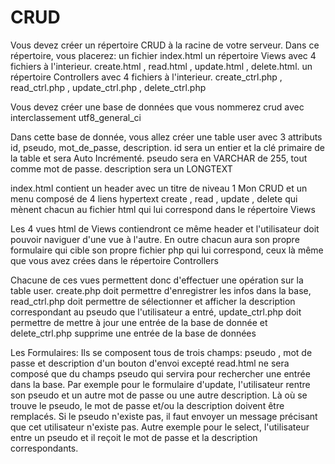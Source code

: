 # CRUD
Vous devez créer un répertoire CRUD à la racine de votre serveur. Dans ce répertoire, vous placerez: un fichier index.html
un répertoire Views  avec 4 fichiers à l'interieur.  create.html , read.html , update.html , delete.html.
un répertoire Controllers  avec 4 fichiers à l'interieur.  create_ctrl.php , read_ctrl.php , update_ctrl.php , delete_ctrl.php

Vous devez créer une base de données que vous nommerez crud avec interclassement utf8_general_ci

Dans cette base de donnée, vous allez créer une table user avec 3 attributs id, pseudo, mot_de_passe, description. id sera un entier et la clé primaire de la table et sera Auto Incrémenté. pseudo sera en VARCHAR de 255, tout comme mot de passe. description sera un LONGTEXT

index.html contient un header avec un titre de niveau 1 Mon CRUD et un menu composé de 4 liens hypertext create , read , update , delete qui mènent chacun au fichier html qui lui correspond dans le répertoire Views

Les 4 vues html de Views contiendront ce même header et l'utilisateur doit pouvoir naviguer d'une vue à l'autre. En outre chacun aura son propre formulaire qui cible son propre fichier php qui lui correspond, ceux là même que vous avez crées dans le répertoire Controllers

Chacune de ces vues permettent donc d'effectuer une opération sur la table user.  create.php doit permettre d'enregistrer les infos dans la base, read_ctrl.php doit permettre de sélectionner et afficher la description correspondant au pseudo que l'utilisateur a entré, update_ctrl.php doit permettre de mettre à jour une entrée de la base de donnée et delete_ctrl.php supprime une entrée de la base de données

Les Formulaires:   Ils se composent tous de trois champs: pseudo , mot de passe et description d'un bouton d'envoi excepté read.html ne sera composé que du champs pseudo qui servira pour rechercher une entrée dans la base. Par exemple pour le formulaire d'update, l'utilisateur rentre son pseudo et un autre mot de passe ou une autre description. Là où se trouve le pseudo, le mot de passe et/ou la description doivent être remplacés. Si le pseudo n'existe pas, il faut envoyer un message précisant que cet utilisateur n'existe pas. Autre exemple pour le select, l'utilisateur entre un pseudo et il reçoit le mot de passe et la description correspondants.
